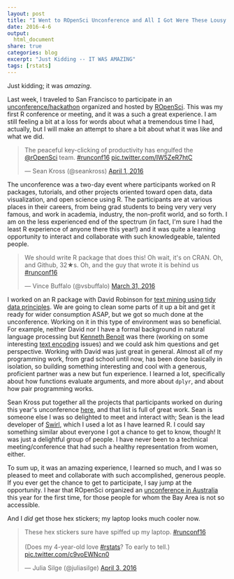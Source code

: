 ```yaml
---
layout: post
title: "I Went to ROpenSci Unconference and All I Got Were These Lousy Hex Stickers"
date: 2016-4-6
output:
  html_document
share: true
categories: blog
excerpt: "Just Kidding -- IT WAS AMAZING"
tags: [rstats]
---
```




Just kidding; it was *amazing*.

Last week, I traveled to San Francisco to participate in an [unconference/hackathon](http://unconf16.ropensci.org/) organized and hosted by [ROpenSci](https://ropensci.org/). This was my first R conference or meeting, and it was a such a great experience. I am still feeling a bit at a loss for words about what a tremendous time I had, actually, but I will make an attempt to share a bit about what it was like and what we did.

<blockquote class="twitter-tweet" data-lang="en"><p lang="en" dir="ltr">The peaceful key-clicking of productivity has engulfed the <a href="https://twitter.com/rOpenSci">@rOpenSci</a> team. <a href="https://twitter.com/hashtag/runconf16?src=hash">#runconf16</a> <a href="https://t.co/IW5ZeR7htC">pic.twitter.com/IW5ZeR7htC</a></p>&mdash; Sean Kross (@seankross) <a href="https://twitter.com/seankross/status/715979416656949248">April 1, 2016</a></blockquote>
<script async src="http://platform.twitter.com/widgets.js" charset="utf-8"></script>

The unconference was a two-day event where participants worked on R packages, tutorials, and other projects oriented toward open data, data visualization, and open science using R. The participants are at various places in their careers, from being grad students to being very very very famous, and work in academia, industry, the non-profit world, and so forth. I am on the less experienced end of the spectrum (in fact, I'm sure I had the least R experience of anyone there this year!) and it was quite a learning opportunity to interact and collaborate with such knowledgeable, talented people.

<blockquote class="twitter-tweet" data-lang="en"><p lang="en" dir="ltr">We should write R package that does this! Oh wait, it&#39;s on CRAN. Oh, and Github, 32★s. Oh, and the guy that wrote it is behind us <a href="https://twitter.com/hashtag/runconf16?src=hash">#runconf16</a></p>&mdash; Vince Buffalo (@vsbuffalo) <a href="https://twitter.com/vsbuffalo/status/715599751144603648">March 31, 2016</a></blockquote>
<script async src="http://platform.twitter.com/widgets.js" charset="utf-8"></script>

I worked on an R package with David Robinson for [text mining using tidy data principles](https://github.com/juliasilge/tidytext). We are going to clean some parts of it up a bit and get it ready for wider consumption ASAP, but we got so much done at the unconference. Working on it in this type of environment was so beneficial. For example, neither David nor I have a formal background in natural language processing but [Kenneth Benoit](https://twitter.com/kenbenoit) was there (working on some interesting [text encoding](https://github.com/kbenoit/quanteda) issues) and we could ask him questions and get perspective. Working with David was just great in general. Almost all of my programming work, from grad school until now, has been done basically in isolation, so building something interesting and cool with a generous, proficient partner was a new but fun experience. I learned a lot, specifically about how functions evaluate arguments, and more about `dplyr`, and about how pair programming works.

Sean Kross put together all the projects that participants worked on during this year's unconference [here](http://seankross.com/notes/runconf16/), and that list is full of great work. Sean is someone else I was so delighted to meet and interact with; Sean is the lead developer of [Swirl](http://swirlstats.com/), which I used a lot as I have learned R. I could say something similar about everyone I got a chance to get to know, though! It was just a delightful group of people. I have never been to a technical meeting/conference that had such a healthy representation from women, either.

To sum up, it was an amazing experience, I learned so much, and I was so pleased to meet and collaborate with such accomplished, generous people. If you ever get the chance to get to participate, I say jump at the opportunity. I hear that ROpenSci organized an [unconference in Australia](http://auunconf.ropensci.org/) this year for the first time, for those people for whom the Bay Area is not so accessible.

And I *did* get those hex stickers; my laptop looks much cooler now.

<blockquote class="twitter-tweet" data-lang="en"><p lang="en" dir="ltr">These hex stickers sure have spiffed up my laptop. <a href="https://twitter.com/hashtag/runconf16?src=hash">#runconf16</a> <br><br>(Does my 4-year-old love <a href="https://twitter.com/hashtag/rstats?src=hash">#rstats</a>? To early to tell.) <a href="https://t.co/c9voEWNcn0">pic.twitter.com/c9voEWNcn0</a></p>&mdash; Julia Silge (@juliasilge) <a href="https://twitter.com/juliasilge/status/716725817154211840">April 3, 2016</a></blockquote>
<script async src="http://platform.twitter.com/widgets.js" charset="utf-8"></script>
